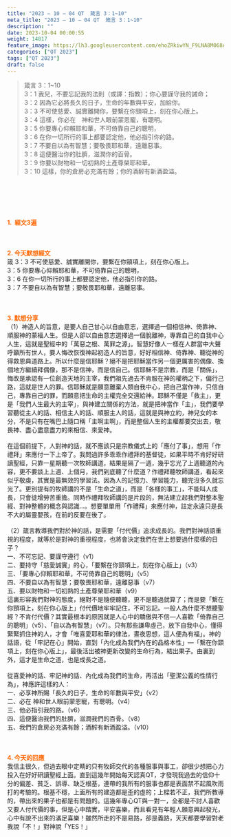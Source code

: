 ```yaml
---
title: "2023 – 10 – 04 QT  箴言 3：1~10"
meta_title: "2023 – 10 – 04 QT  箴言 3：1~10"
description: ""
date: 2023-10-04 00:00:55
weight: 14817
feature_image: https://lh3.googleusercontent.com/ehoZRkiwYN_F9LNA8M068AYxt73EavCZno-PD1cJRuf5BbSkQVUWr3gNEbt5kSs28Pb_Elg17kSrtf9ybWvojWoMV6I4tPM3vGRGDq6GkKkPdL2Gut4QAIw4-uykKUAtNiKgQKntvsU=w800
categories: ["QT 2023"]
tags: ["QT 2023"]
draft: false
---
```


<blockquote>箴言 3：1~10<br />
3：1 我兒，不要忘記我的法則（或譯：指教）；你心要謹守我的誡命；<br />
3：2 因為它必將長久的日子，生命的年數與平安，加給你。<br />
3：3 不可使慈愛、誠實離開你，要繫在你頸項上，刻在你心版上。<br />
3：4 這樣，你必在　神和世人眼前蒙恩寵，有聰明。<br />
3：5 你要專心仰賴耶和華，不可倚靠自己的聰明，<br />
3：6 在你一切所行的事上都要認定他，他必指引你的路。<br />
3：7 不要自以為有智慧；要敬畏耶和華，遠離惡事。<br />
3：8 這便醫治你的肚臍，滋潤你的百骨。<br />
3：9 你要以財物和一切初熟的土產尊榮耶和華。<br />
3：10 這樣，你的倉房必充滿有餘；你的酒醡有新酒盈溢。</blockquote><br />
&nbsp;<br />
<br />
&nbsp;<br />
<br />
<span style="color: #ff6600;"><strong>1.  經文3遍</strong></span><br />
<br />
&nbsp;<br />
<br />
<span style="color: #ff6600;"><strong>2. 今天默想經文<br />
</strong></span>箴 3：3 不可使慈愛、誠實離開你，要繫在你頸項上，刻在你心版上。<br />
3：5 你要專心仰賴耶和華，不可倚靠自己的聰明，<br />
3：6 在你一切所行的事上都要認定他，他必指引你的路。<br />
3：7 不要自以為有智慧；要敬畏耶和華，遠離惡事。<br />
<br />
&nbsp;<br />
<br />
<strong><span style="color: #ff6600;">3. 默想分享<br />
</span></strong>（1）神造人的旨意，是要人自己甘心以自由意志，選擇過一個相信神、倚靠神、順服神的蒙福人生。但是人卻以自由意志選擇過一個脫離神，專靠自己的自我中心人生，這就是聖經中的「萬惡之根、萬罪之源」。智慧好像人一樣在人群當中大聲呼籲所有世人，要人悔改恢復神起初造人的旨意，好好相信神、倚靠神、聽從神的得救恩典道路上。所以什麼是信耶穌？絕不是把耶穌當作另一個更厲害的偶像、換個地方繼續拜偶像，那不是信神，而是信自己。信耶穌不是宗教，而是「關係」，悔改是承認有一位創造天地的主宰，我們祖先過去不肯服在神的權柄之下，偏行己路，這就是世人的罪。信耶穌就是願意離棄人類自我中心，把自己當作神，只信自己，專靠自己的罪，而願意把生命的主權完全交還給神。耶穌不僅是「救主」，更是「我們人生最大的主宰」，與神建立關係的方法，就是把神當作「主」，我們要學習聽從主人的話、相信主人的話、順服主人的話，這就是與神立約，神兒女的本分，不是只有在嘴巴上隨口稱「主啊主啊」，而是整個人生的主權都要交出去，敬畏神、盡心盡意盡力的來相信、來愛神。<br />
<br />
在這個前提下，人對神的話，就不應該只是宗教儀式上的「應付了事」，想用「作禮拜」來應付一下上帝了。我問過許多乖乖作禮拜的基督徒，如果平時不肯好好研讀聖經，只靠一星期聽一次牧師講道，結果是隔了一週，幾乎忘光了上週聽道的內容，更不要談上上週、上個月，我們到底聽了什麼道？作禮拜聽牧師講道，看起來似乎敬虔，其實是最無效的學習法。因為人的記憶力、學習能力，聽完沒多久就忘光了。更別提有的牧師講的不是「生命之道」，而是「各樣的事工」，不能叫人成長，只會徒增勞苦重擔。同時作禮拜牧師講的是片段的，無法建立起我們對整本聖經、對神整體的概念與認識…。想要單單用「作禮拜」來應付神，註定永遠只是長不大的屬靈嬰孩，在前的反要在後了。<br />
<br />
（2）箴言教導我們對於神的話，是需要「付代價」追求成長的。我們對神話語重視的程度，就等於是對神的重視程度，也將會決定我們在世上想要過什麼樣的日子？<br />
一、不可忘記、要謹守遵行（v1）<br />
二、要持守「慈愛誠實」的心，「要繫在你頸項上，刻在你心版上」（v3）<br />
三、「要專心仰賴耶和華，不可倚靠自己的聰明」（v5）<br />
四、不要自以為有智慧；要敬畏耶和華，遠離惡事（v7）<br />
五、要以財物和一切初熟的土產尊榮耶和華（v9）<br />
這裏形容我們對神的態度，絕對不是隨便聽聽，更不是聽過就算了；而是要「繫在你頸項上，刻在你心版上」付代價地牢牢記住，不可忘記。一般人為什麼不想聽聖經？不肯付代價？其實最根本的原因就是人心中的驕傲與不信—人喜歡「倚靠自己的聰明」（v5）、「自以為有智慧」（v7）。只有那些謙卑虛己，放下自我中心，懂得緊緊抓住神的人，才會「唯喜愛耶和華的律法，晝夜思想，這人便為有福」。神的話語，從「牢記在心」開始，直到「內化成為我們內在的品格本性」—「繫在你頸項上，刻在你心版上」，最後活出被神更新改變的生命行為，結出果子。由裏到外，這才是生命之道，也是成長之道。<br />
<br />
從喜愛神的話、牢記神的話、內化成為我們的生命，再活出「聖潔公義的性情行為」，神應許這樣的人：<br />
一、必享神所賜「長久的日子，生命的年數與平安」（v2）<br />
二、必在 神和世人眼前蒙恩寵，有聰明。（v4）<br />
三、他必指引我的路。（v6）<br />
四、這便醫治我們的肚臍，滋潤我們的百骨。（v8）<br />
五、我們的倉房必充滿有餘；酒醡有新酒盈溢。（v10）<br />
<br />
&nbsp;<br />
<br />
<strong style="font-size: inherit;"><span style="color: #ff6600;">4. 今天的回應<br />
</span></strong>我信主很久，但過去眼中定睛的只有牧師交代的各種服事與事工，卻很少想把心力投入在好好研讀聖經上面。直到這幾年開始每天認真QT，才發現我過去的信仰十分的偏差、貧乏、誤導、缺乏根基，連帶的我所有的服事也都是表面禁不起風吹雨打的考驗的。根基不穩，上面所有的建造都是歪的虛的；上樑若不正，我們所教導的，帶出來的果子也都是有問題的。這幾年專心QT與一對一，全都是不討人喜歡又要人付代價的事，但是心中踏實，平安喜樂，而且看見有年輕人願意興起發光，心中有說不出來的滿足喜樂！雖然所走的不是易路，卻是義路，天天都要學習對老我說「不！」對神說「YES！」<br />
<br />
<strong style="font-size: inherit;"><span style="color: #ff6600;"> </span></strong><br />
<br />
<audio style="display: none;" controls="controls"></audio><br />
<br />
<audio style="display: none;" controls="controls"></audio><br />
<br />
<audio style="display: none;" controls="controls"></audio><br />
<br />
<audio style="display: none;" controls="controls"></audio><br />
<br />
<audio style="display: none;" controls="controls"></audio>
        